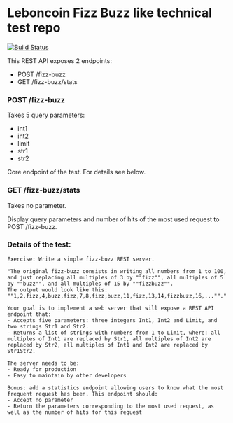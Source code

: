 # Leboncoin Fizz Buzz like technical test repo

[![Build Status](https://api.travis-ci.com/monkeydioude/lbc-test.svg?branch=master)](https://app.travis-ci.com/github/monkeydioude/lbc-test)

This REST API exposes 2 endpoints:
- POST /fizz-buzz
- GET /fizz-buzz/stats


### POST /fizz-buzz
Takes 5 query parameters:
- int1
- int2
- limit
- str1
- str2

Core endpoint of the test. For details see below.

### GET /fizz-buzz/stats
Takes no parameter.

Display query parameters and number of hits of the most used request to POST /fizz-buzz.


### Details of the test:

```
Exercise: Write a simple fizz-buzz REST server.

"The original fizz-buzz consists in writing all numbers from 1 to 100, and just replacing all multiples of 3 by ""fizz"", all multiples of 5 by ""buzz"", and all multiples of 15 by ""fizzbuzz"".
The output would look like this: ""1,2,fizz,4,buzz,fizz,7,8,fizz,buzz,11,fizz,13,14,fizzbuzz,16,...""."

Your goal is to implement a web server that will expose a REST API endpoint that:
- Accepts five parameters: three integers Int1, Int2 and Limit, and two strings Str1 and Str2.
- Returns a list of strings with numbers from 1 to Limit, where: all multiples of Int1 are replaced by Str1, all multiples of Int2 are replaced by Str2, all multiples of Int1 and Int2 are replaced by Str1Str2.

The server needs to be:
- Ready for production
- Easy to maintain by other developers

Bonus: add a statistics endpoint allowing users to know what the most frequent request has been. This endpoint should:
- Accept no parameter
- Return the parameters corresponding to the most used request, as well as the number of hits for this request
```